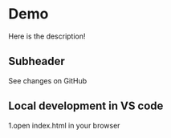 # Demo

Here is the description!

## Subheader

See changes on GitHub


## Local development in VS code

1.open index.html in your browser
